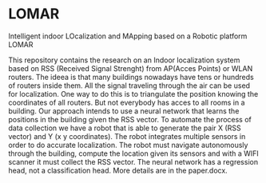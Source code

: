 # LOMAR
Intelligent indoor LOcalization and MApping based on a Robotic platform LOMAR

This repository contains the research on an Indoor localization system based on RSS (Received Signal Strenght) from AP(Acces Points) or WLAN routers. The ideea is that many buildings nowadays have tens or hundreds of routers inside them. All the signal traveling through the air can be used for localization. One way to do this is to triangulate the position knowing the coordinates of all routers. But not everybody has acces to all rooms in a building. Our approach intends to use a neural network that learns the positions in the building given the RSS vector.
To automate the process of data collection we have a robot that is able to generate the pair X (RSS vector) and Y (x y coordinates). The robot integrates multiple sensors in order to do accurate localization. The robot must navigate autonomously through the building, compute the location given its sensors and with a WIFI scanner it must collect the RSS vector.
The neural network has a regression head, not a classification head.
More details are in the paper.docx.
